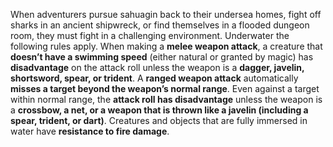 When adventurers pursue sahuagin back to their undersea homes, fight off sharks in an ancient shipwreck, or find themselves in a flooded dungeon room, they must fight in a challenging environment. Underwater the following rules apply. When making a **melee weapon attack**, a creature that **doesn’t have a swimming speed** (either natural or granted by magic) has **disadvantage** on the attack roll unless the weapon is a **dagger, javelin, shortsword, spear, or trident**. A **ranged weapon attack** automatically **misses a target beyond the weapon’s normal range**. Even against a target within normal range, the **attack roll has disadvantage** unless the weapon is a **crossbow, a net, or a weapon that is thrown like a javelin (including a spear, trident, or dart)**. Creatures and objects that are fully immersed in water have **resistance to fire damage**.
